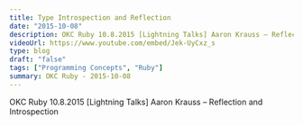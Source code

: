 ```yaml
---
title: Type Introspection and Reflection
date: "2015-10-08"
description: OKC Ruby 10.8.2015 [Lightning Talks] Aaron Krauss – Reflection and Introspection
videoUrl: https://www.youtube.com/embed/Jek-UyCxz_s
type: blog
draft: "false"
tags: ["Programming Concepts", "Ruby"]
summary: OKC Ruby - 2015-10-08
---
```

OKC Ruby 10.8.2015 [Lightning Talks] Aaron Krauss – Reflection and Introspection
